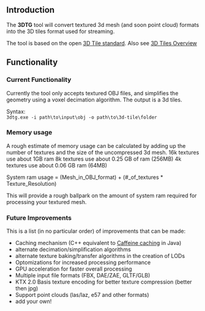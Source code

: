 ## Introduction
The **3DTG** tool will convert textured 3d mesh (and soon point cloud) formats into the 3D tiles format used for streaming.  

The tool is based on the open [3D Tile standard](https://github.com/CesiumGS/3d-tiles). Also see [3D Tiles Overview](https://github.com/CesiumGS/3d-tiles/blob/main/3d-tiles-overview.pdf) 

## Functionality
### Current Functionality 
Currently the tool only accepts textured OBJ files, and simplifies the geometry using a voxel decimation algorithm. 
The output is a 3d tiles.

Syntax:  
`3dtg.exe -i path\to\input\obj -o path\to\3d-tile\folder`

### Memory usage
A rough estimate of memory usage can be calculated by adding up the number of textures and the size of the uncompressed 3d mesh.
16k textures use about 1GB ram
8k textures use about 0.25 GB of ram (256MB)
4k textures use about 0.06 GB ram (64MB)

System ram usage = (Mesh_in_OBJ_format) + (#_of_textures * Texture_Resolution)

This will provide a rough ballpark on the amount of system ram required for processing your textured mesh.


### Future Improvements
This is a list (in no particular order) of improvements that can be made:

- Caching mechanism (C++ equivalent to [Caffeine caching](https://github.com/ben-manes/caffeine) in Java)
- alternate decimation/simplification algorithms
- alternate texture baking/transfer algorithms in the creation of LODs
- Optomizations for increased processing performance
- GPU acceleration for faster overall processing
- Multiple input file formats (FBX, DAE/ZAE, GLTF/GLB)
- KTX 2.0 Basis texture encoding for better texture compression (better then jpg)
- Support point clouds (las/laz, e57 and other formats)
- add your own!
